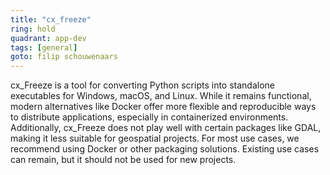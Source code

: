 ```yaml
---
title: "cx_freeze"
ring: hold
quadrant: app-dev
tags: [general]
goto: filip schouwenaars
---
```


cx_Freeze is a tool for converting Python scripts into standalone executables for Windows, macOS, and Linux. While it remains functional, modern alternatives like Docker offer more flexible and reproducible ways to distribute applications, especially in containerized environments. Additionally, cx_Freeze does not play well with certain packages like GDAL, making it less suitable for geospatial projects. For most use cases, we recommend using Docker or other packaging solutions. Existing use cases can remain, but it should not be used for new projects.
